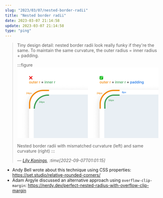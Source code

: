 ```yaml
---
slug: "2023/03/07/nested-border-radii"
title: "Nested border radii"
date: 2023-03-07 21:14:58
update: 2023-03-07 21:14:58
type: "ping"
---
```


> Tiny design detail: nested border radii look really funky if they're the same. To maintain the same curvature, the outer radius = inner radius + padding.
>
> :::figure
> ![Nested border radii](./images/2023-03-07-21-14-58-nested-border-radii-01.png)
>
> Nested border radii with mismatched curvature (left) and same curvature (right)
> :::
>
> <cite>&mdash; [Lily Konings](https://twitter.com/lilykonings/status/1567317037126680576), :time[2022-09-07T01:01:15]</cite>

- Andy Bell wrote about this technique using CSS properties: https://set.studio/relative-rounded-corners/
- Adam Argyle discussed an alternative approach using `overflow-clip-margin`: https://nerdy.dev/perfect-nested-radius-with-overflow-clip-margin

